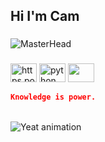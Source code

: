 <h2 align="left">Hi I'm Cam</h2>

###

![MasterHead](https://tse2.mm.bing.net/th?id=OIP.uaT_ksJvPDiLRLwYuI081QHaEK&pid=Api&P=0&h=180)

###

<div align="left">
  <img src="https://cdn.jsdelivr.net/gh/devicons/devicon/icons/html5/html5-original.svg" height="30" width="42" alt="https.pornhub.com"  />
  <img src="https://camo.githubusercontent.com/8189e5e3e5c0848ed6d22ea591e0cf962323ec716135617e1a3e25aae9cfe71d/68747470733a2f2f74656368737461636b2d67656e657261746f722e76657263656c2e6170702f707974686f6e2d69636f6e2e737667" height="30" width="42" alt="python logo"  />
  <img src="https://cdn.discordapp.com/emojis/1091616915144855592.webp?size=128&quality=lossless" height="30" width="42"  />
</div>


```json
Knowledge is power.
```

<br clear="both">

<img src="https://media.tenor.com/ksSLcZ488AYAAAAC/yeat.gif" alt="Yeat animation" />

###
